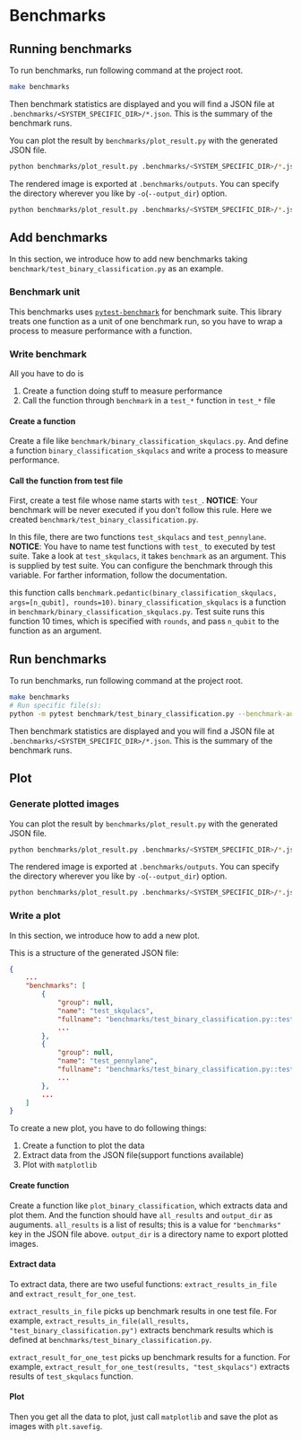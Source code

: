 # Benchmarks

## Running benchmarks
To run benchmarks, run following command at the project root.
```bash
make benchmarks
```
Then benchmark statistics are displayed and you will find a JSON file at `.benchmarks/<SYSTEM_SPECIFIC_DIR>/*.json`.
This is the summary of the benchmark runs.

You can plot the result by `benchmarks/plot_result.py` with the generated JSON file.
```bash
python benchmarks/plot_result.py .benchmarks/<SYSTEM_SPECIFIC_DIR>/*.json
```
The rendered image is exported at `.benchmarks/outputs`.
You can specify the directory wherever you like by `-o`(`--output_dir`) option.
```bash
python benchmarks/plot_result.py .benchmarks/<SYSTEM_SPECIFIC_DIR>/*.json -o doc/source/figures
```

## Add benchmarks
In this section, we introduce how to add new benchmarks taking `benchmark/test_binary_classification.py` as an example.

### Benchmark unit
This benchmarks uses [`pytest-benchmark`](https://pytest-benchmark.readthedocs.io/en/stable/) for benchmark suite.
This library treats one function as a unit of one benchmark run, so you have to wrap a process to measure performance with a function.

### Write benchmark
All you have to do is
1. Create a function doing stuff to measure performance
2. Call the function through `benchmark` in a `test_*` function in `test_*` file

#### Create a function
Create a file like `benchmark/binary_classification_skqulacs.py`.
And define a function `binary_classification_skqulacs` and write a process to measure performance.

#### Call the function from test file
First, create a test file whose name starts with `test_`.
__NOTICE__: Your benchmark will be never executed if you don't follow this rule.
Here we created `benchmark/test_binary_classification.py`.

In this file, there are two functions `test_skqulacs` and `test_pennylane`.
__NOTICE__: You have to name test functions with `test_` to executed by test suite.
Take a look at `test_skqulacs`, it takes `benchmark` as an argument.
This is supplied by test suite.
You can configure the benchmark through this variable.
For farther information, follow the documentation.

this function calls `benchmark.pedantic(binary_classification_skqulacs, args=[n_qubit], rounds=10)`.
`binary_classification_skqulacs` is a function in `benchmark/binary_classification_skqulacs.py`.
Test suite runs this function 10 times, which is specified with `rounds`, and pass `n_qubit` to the function as an argument.

## Run benchmarks
To run benchmarks, run following command at the project root.
```bash
make benchmarks
# Run specific file(s):
python -m pytest benchmark/test_binary_classification.py --benchmark-autosave
```
Then benchmark statistics are displayed and you will find a JSON file at `.benchmarks/<SYSTEM_SPECIFIC_DIR>/*.json`.
This is the summary of the benchmark runs.

## Plot
### Generate plotted images
You can plot the result by `benchmarks/plot_result.py` with the generated JSON file.
```bash
python benchmarks/plot_result.py .benchmarks/<SYSTEM_SPECIFIC_DIR>/*.json
```
The rendered image is exported at `.benchmarks/outputs`.
You can specify the directory wherever you like by `-o`(`--output_dir`) option.
```bash
python benchmarks/plot_result.py .benchmarks/<SYSTEM_SPECIFIC_DIR>/*.json -o doc/source/figures
```

### Write a plot
In this section, we introduce how to add a new plot.

This is a structure of the generated JSON file:
```json
{
    ...
    "benchmarks": [
        {
            "group": null,
            "name": "test_skqulacs",
            "fullname": "benchmarks/test_binary_classification.py::test_skqulacs",
            ...
        },
        {
            "group": null,
            "name": "test_pennylane",
            "fullname": "benchmarks/test_binary_classification.py::test_pennylane",
            ...
        },
        ...
    ]
}
```

To create a new plot, you have to do following things:
1. Create a function to plot the data
2. Extract data from the JSON file(support functions available)
3. Plot with `matplotlib`

#### Create function
Create a function like `plot_binary_classification`, which extracts data and plot them.
And the function should have `all_results` and `output_dir` as auguments.
`all_results` is a list of results; this is a value for `"benchmarks"` key in the JSON file above.
`output_dir` is a directory name to export plotted images.

#### Extract data
To extract data, there are two useful functions: `extract_results_in_file` and `extract_result_for_one_test`.

`extract_results_in_file` picks up benchmark results in one test file.
For example, `extract_results_in_file(all_results, "test_binary_classification.py")` extracts benchmark results which is defined at `benchmarks/test_binary_classification.py`.

`extract_result_for_one_test` picks up benchmark results for a function.
For example, `extract_result_for_one_test(results, "test_skqulacs")` extracts results of `test_skqulacs` function.

#### Plot
Then you get all the data to plot, just call `matplotlib` and save the plot as images with `plt.savefig`.
